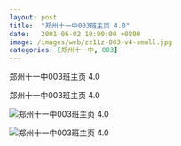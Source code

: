 ```yaml
---
layout: post
title:  "郑州十一中003班主页 4.0"
date:   2001-06-02 10:00:00 +0800
image: /images/web/zz11z-003-v4-small.jpg
categories: [郑州十一中, 003]
---
```


郑州十一中003班主页 4.0

郑州十一中003班主页 4.0

![郑州十一中003班主页 4.0]({{site.baseurl}}/images/web/郑州十一中003班主页V4-0.png)

![郑州十一中003班主页 4.0]({{site.baseurl}}/images/web/郑州十一中003班主页V4.png)
